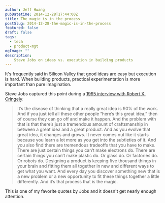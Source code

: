 ```yaml
---
author: Jeff Hwang
pubDatetime: 2014-12-28T17:44:00Z
title: The magic is in the process
postSlug: 2014-12-28-the-magic-is-in-the-process
featured: false
draft: false
tags:
  - tech
  - product-mgt
ogImage: ""
description:
    Steve Jobs on ideas vs. execution in building products
---
```

It's frequently said in Silicon Valley that good ideas are easy but execution is hard. When building products, practical experimentation is more important than pure imagination.

Steve Jobs captured this point during a [1995 interview with Robert X. Cringely](http://fortune.com/2011/11/11/steve-jobs-the-parable-of-the-stones/):

> It’s the disease of thinking that a really great idea is 90% of the work. And if you just tell all these other people “here’s this great idea,” then of course they can go off and make it happen. And the problem with that is that there’s just a tremendous amount of craftsmanship in between a great idea and a great product. And as you evolve that great idea, it changes and grows. It never comes out like it starts because you learn a lot more as you get into the subtleties of it. And you also find there are tremendous tradeoffs that you have to make. There are just certain things you can’t make electrons do. There are certain things you can’t make plastic do. Or glass do. Or factories do. Or robots do. Designing a product is keeping five thousand things in your brain and fitting them all together in new and different ways to get what you want. And every day you discover something new that is a new problem or a new opportunity to fit these things together a little differently. And it’s that process that is the magic.

This is one of my favorite quotes by Jobs and it doesn't get nearly enough attention.
